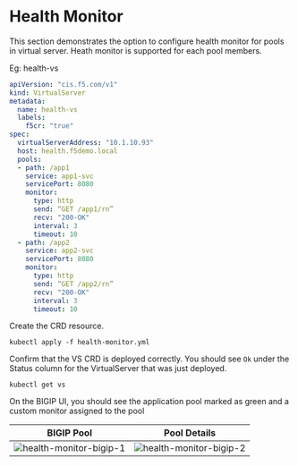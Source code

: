 # Health Monitor

This section demonstrates the option to configure health monitor for pools in virtual server.
Heath monitor is supported for each pool members. 

Eg: health-vs
```yml
apiVersion: "cis.f5.com/v1"
kind: VirtualServer
metadata:
  name: health-vs
  labels:
    f5cr: "true"
spec:
  virtualServerAddress: "10.1.10.93"
  host: health.f5demo.local
  pools:
  - path: /app1
    service: app1-svc
    servicePort: 8080
    monitor:
      type: http
      send: “GET /app1/rn”
      recv: "200-OK"
      interval: 3
      timeout: 10
  - path: /app2
    service: app2-svc
    servicePort: 8080
    monitor:
      type: http
      send: “GET /app2/rn”
      recv: "200-OK"
      interval: 3
      timeout: 10
```

Create the CRD resource.
```
kubectl apply -f health-monitor.yml
```

Confirm that the VS CRD is deployed correctly. You should see `Ok` under the Status column for the VirtualServer that was just deployed.
```
kubectl get vs 
```

On the BIGIP UI, you should see the application pool marked as green and a custom monitor assigned to the pool

| BIGIP Pool             |  Pool Details |
:-------------------------:|:-------------------------:
![health-monitor-bigip-1](images/health-monitor-bigip-1.png)  |  ![health-monitor-bigip-2](images/health-monitor-bigip-2.png)


